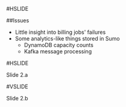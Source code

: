 #HSLIDE

##Issues
* Little insight into billing jobs' failures
* Some analytics-like things stored in Sumo
    * DynamoDB capacity counts
    * Kafka message processing

#HSLIDE

Slide 2.a

#VSLIDE

Slide 2.b
